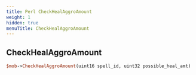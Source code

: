 ```yaml
---
title: Perl CheckHealAggroAmount
weight: 1
hidden: true
menuTitle: CheckHealAggroAmount
---
```

## CheckHealAggroAmount
```perl
$mob->CheckHealAggroAmount(uint16 spell_id, uint32 possible_heal_amt)
```